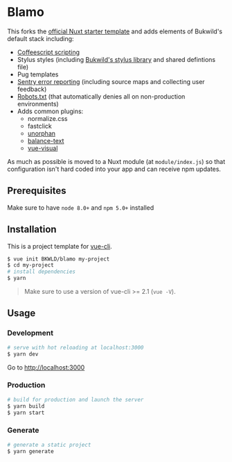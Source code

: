 # Blamo

This forks the [official Nuxt starter template](https://github.com/nuxt-community/starter-template) and adds elements of Bukwild's default stack including:

- [Coffeescript scripting](https://github.com/BKWLD/nuxt-coffeescript-module)
- Stylus styles (including [Bukwild's stylus library](https://www.npmjs.com/package/bukwild-stylus-library) and shared defintions file)
- Pug templates
- [Sentry error reporting](https://github.com/nuxt-community/sentry-module) (including source maps and collecting user feedback)
- [Robots.txt](https://www.npmjs.com/package/nuxt-robots-module) (that automatically denies all on non-production environments)
- Adds common plugins:
	- normalize.css
	- fastclick
	- [unorphan](https://github.com/BKWLD/vue-unorphan)
	- [balance-text](https://github.com/BKWLD/vue-balance-text)
	- [vue-visual](https://github.com/BKWLD/vue-visual)
	
As much as possible is moved to a Nuxt module (at `module/index.js`) so that configuration isn't hard coded into your app and can receive npm updates.

## Prerequisites

Make sure to have `node 8.0+` and `npm 5.0+` installed

## Installation

This is a project template for [vue-cli](https://github.com/vuejs/vue-cli).

``` bash
$ vue init BKWLD/blamo my-project  
$ cd my-project                     
# install dependencies
$ yarn
```

> Make sure to use a version of vue-cli >= 2.1 (`vue -V`).

## Usage

### Development

``` bash
# serve with hot reloading at localhost:3000
$ yarn dev
```

Go to [http://localhost:3000](http://localhost:3000)

### Production

``` bash
# build for production and launch the server
$ yarn build
$ yarn start
```

### Generate

``` bash
# generate a static project
$ yarn generate
```

